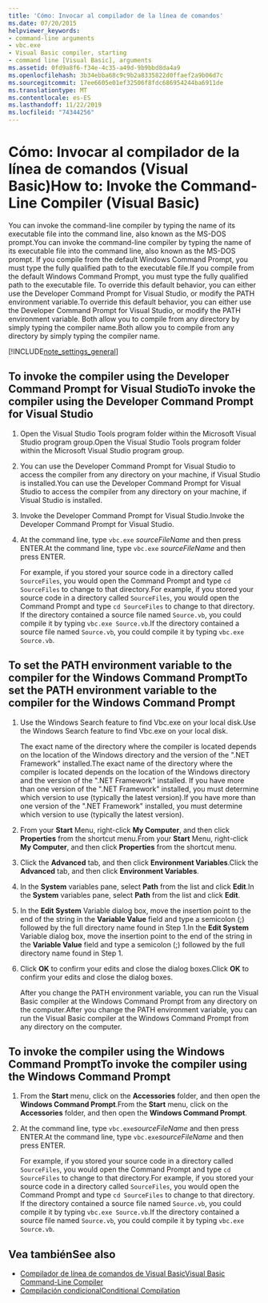 ```yaml
---
title: 'Cómo: Invocar al compilador de la línea de comandos'
ms.date: 07/20/2015
helpviewer_keywords:
- command-line arguments
- vbc.exe
- Visual Basic compiler, starting
- command line [Visual Basic], arguments
ms.assetid: 0fd9a8f6-f34e-4c35-a49d-9b9bbd8da4a9
ms.openlocfilehash: 3b34ebba68c9c9b2a8335822d0ffaef2a9b06d7c
ms.sourcegitcommit: 17ee6605e01ef32506f8fdc686954244ba6911de
ms.translationtype: MT
ms.contentlocale: es-ES
ms.lasthandoff: 11/22/2019
ms.locfileid: "74344256"
---
```

# <a name="how-to-invoke-the-command-line-compiler-visual-basic"></a><span data-ttu-id="7a5aa-102">Cómo: Invocar al compilador de la línea de comandos (Visual Basic)</span><span class="sxs-lookup"><span data-stu-id="7a5aa-102">How to: Invoke the Command-Line Compiler (Visual Basic)</span></span>

<span data-ttu-id="7a5aa-103">You can invoke the command-line compiler by typing the name of its executable file into the command line, also known as the MS-DOS prompt.</span><span class="sxs-lookup"><span data-stu-id="7a5aa-103">You can invoke the command-line compiler by typing the name of its executable file into the command line, also known as the MS-DOS prompt.</span></span> <span data-ttu-id="7a5aa-104">If you compile from the default Windows Command Prompt, you must type the fully qualified path to the executable file.</span><span class="sxs-lookup"><span data-stu-id="7a5aa-104">If you compile from the default Windows Command Prompt, you must type the fully qualified path to the executable file.</span></span> <span data-ttu-id="7a5aa-105">To override this default behavior, you can either use the Developer Command Prompt for Visual Studio, or modify the PATH environment variable.</span><span class="sxs-lookup"><span data-stu-id="7a5aa-105">To override this default behavior, you can either use the Developer Command Prompt for Visual Studio, or modify the PATH environment variable.</span></span> <span data-ttu-id="7a5aa-106">Both allow you to compile from any directory by simply typing the compiler name.</span><span class="sxs-lookup"><span data-stu-id="7a5aa-106">Both allow you to compile from any directory by simply typing the compiler name.</span></span>

[!INCLUDE[note_settings_general](~/includes/note-settings-general-md.md)]

## <a name="to-invoke-the-compiler-using-the-developer-command-prompt-for-visual-studio"></a><span data-ttu-id="7a5aa-107">To invoke the compiler using the Developer Command Prompt for Visual Studio</span><span class="sxs-lookup"><span data-stu-id="7a5aa-107">To invoke the compiler using the Developer Command Prompt for Visual Studio</span></span>

1. <span data-ttu-id="7a5aa-108">Open the Visual Studio Tools program folder within the Microsoft Visual Studio program group.</span><span class="sxs-lookup"><span data-stu-id="7a5aa-108">Open the Visual Studio Tools program folder within the Microsoft Visual Studio program group.</span></span>

2. <span data-ttu-id="7a5aa-109">You can use the Developer Command Prompt for Visual Studio to access the compiler from any directory on your machine, if Visual Studio is installed.</span><span class="sxs-lookup"><span data-stu-id="7a5aa-109">You can use the Developer Command Prompt for Visual Studio to access the compiler from any directory on your machine, if Visual Studio is installed.</span></span>

3. <span data-ttu-id="7a5aa-110">Invoke the Developer Command Prompt for Visual Studio.</span><span class="sxs-lookup"><span data-stu-id="7a5aa-110">Invoke the Developer Command Prompt for Visual Studio.</span></span>

4. <span data-ttu-id="7a5aa-111">At the command line, type `vbc.exe` *sourceFileName* and then press ENTER.</span><span class="sxs-lookup"><span data-stu-id="7a5aa-111">At the command line, type `vbc.exe` *sourceFileName* and then press ENTER.</span></span>

    <span data-ttu-id="7a5aa-112">For example, if you stored your source code in a directory called `SourceFiles`, you would open the Command Prompt and type `cd SourceFiles` to change to that directory.</span><span class="sxs-lookup"><span data-stu-id="7a5aa-112">For example, if you stored your source code in a directory called `SourceFiles`, you would open the Command Prompt and type `cd SourceFiles` to change to that directory.</span></span> <span data-ttu-id="7a5aa-113">If the directory contained a source file named `Source.vb`, you could compile it by typing `vbc.exe Source.vb`.</span><span class="sxs-lookup"><span data-stu-id="7a5aa-113">If the directory contained a source file named `Source.vb`, you could compile it by typing `vbc.exe Source.vb`.</span></span>

## <a name="to-set-the-path-environment-variable-to-the-compiler-for-the-windows-command-prompt"></a><span data-ttu-id="7a5aa-114">To set the PATH environment variable to the compiler for the Windows Command Prompt</span><span class="sxs-lookup"><span data-stu-id="7a5aa-114">To set the PATH environment variable to the compiler for the Windows Command Prompt</span></span>

1. <span data-ttu-id="7a5aa-115">Use the Windows Search feature to find Vbc.exe on your local disk.</span><span class="sxs-lookup"><span data-stu-id="7a5aa-115">Use the Windows Search feature to find Vbc.exe on your local disk.</span></span>

    <span data-ttu-id="7a5aa-116">The exact name of the directory where the compiler is located depends on the location of the Windows directory and the version of the ".NET Framework" installed.</span><span class="sxs-lookup"><span data-stu-id="7a5aa-116">The exact name of the directory where the compiler is located depends on the location of the Windows directory and the version of the ".NET Framework" installed.</span></span> <span data-ttu-id="7a5aa-117">If you have more than one version of the ".NET Framework" installed, you must determine which version to use (typically the latest version).</span><span class="sxs-lookup"><span data-stu-id="7a5aa-117">If you have more than one version of the ".NET Framework" installed, you must determine which version to use (typically the latest version).</span></span>

2. <span data-ttu-id="7a5aa-118">From your **Start** Menu, right-click **My Computer**, and then click **Properties** from the shortcut menu.</span><span class="sxs-lookup"><span data-stu-id="7a5aa-118">From your **Start** Menu, right-click **My Computer**, and then click **Properties** from the shortcut menu.</span></span>

3. <span data-ttu-id="7a5aa-119">Click the **Advanced** tab, and then click **Environment Variables**.</span><span class="sxs-lookup"><span data-stu-id="7a5aa-119">Click the **Advanced** tab, and then click **Environment Variables**.</span></span>

4. <span data-ttu-id="7a5aa-120">In the **System** variables pane, select **Path** from the list and click **Edit**.</span><span class="sxs-lookup"><span data-stu-id="7a5aa-120">In the **System** variables pane, select **Path** from the list and click **Edit**.</span></span>

5. <span data-ttu-id="7a5aa-121">In the **Edit System** Variable dialog box, move the insertion point to the end of the string in the **Variable Value** field and type a semicolon (;) followed by the full directory name found in Step 1.</span><span class="sxs-lookup"><span data-stu-id="7a5aa-121">In the **Edit System** Variable dialog box, move the insertion point to the end of the string in the **Variable Value** field and type a semicolon (;) followed by the full directory name found in Step 1.</span></span>

6. <span data-ttu-id="7a5aa-122">Click **OK** to confirm your edits and close the dialog boxes.</span><span class="sxs-lookup"><span data-stu-id="7a5aa-122">Click **OK** to confirm your edits and close the dialog boxes.</span></span>

     <span data-ttu-id="7a5aa-123">After you change the PATH environment variable, you can run the Visual Basic compiler at the Windows Command Prompt from any directory on the computer.</span><span class="sxs-lookup"><span data-stu-id="7a5aa-123">After you change the PATH environment variable, you can run the Visual Basic compiler at the Windows Command Prompt from any directory on the computer.</span></span>

## <a name="to-invoke-the-compiler-using-the-windows-command-prompt"></a><span data-ttu-id="7a5aa-124">To invoke the compiler using the Windows Command Prompt</span><span class="sxs-lookup"><span data-stu-id="7a5aa-124">To invoke the compiler using the Windows Command Prompt</span></span>

1. <span data-ttu-id="7a5aa-125">From the **Start** menu, click on the **Accessories** folder, and then open the **Windows Command Prompt**.</span><span class="sxs-lookup"><span data-stu-id="7a5aa-125">From the **Start** menu, click on the **Accessories** folder, and then open the **Windows Command Prompt**.</span></span>

2. <span data-ttu-id="7a5aa-126">At the command line, type `vbc.exe`*sourceFileName* and then press ENTER.</span><span class="sxs-lookup"><span data-stu-id="7a5aa-126">At the command line, type `vbc.exe`*sourceFileName* and then press ENTER.</span></span>

     <span data-ttu-id="7a5aa-127">For example, if you stored your source code in a directory called `SourceFiles`, you would open the Command Prompt and type `cd SourceFiles` to change to that directory.</span><span class="sxs-lookup"><span data-stu-id="7a5aa-127">For example, if you stored your source code in a directory called `SourceFiles`, you would open the Command Prompt and type `cd SourceFiles` to change to that directory.</span></span> <span data-ttu-id="7a5aa-128">If the directory contained a source file named `Source.vb`, you could compile it by typing `vbc.exe Source.vb`.</span><span class="sxs-lookup"><span data-stu-id="7a5aa-128">If the directory contained a source file named `Source.vb`, you could compile it by typing `vbc.exe Source.vb`.</span></span>

## <a name="see-also"></a><span data-ttu-id="7a5aa-129">Vea también</span><span class="sxs-lookup"><span data-stu-id="7a5aa-129">See also</span></span>

- [<span data-ttu-id="7a5aa-130">Compilador de línea de comandos de Visual Basic</span><span class="sxs-lookup"><span data-stu-id="7a5aa-130">Visual Basic Command-Line Compiler</span></span>](../../../visual-basic/reference/command-line-compiler/index.md)
- [<span data-ttu-id="7a5aa-131">Compilación condicional</span><span class="sxs-lookup"><span data-stu-id="7a5aa-131">Conditional Compilation</span></span>](../../../visual-basic/programming-guide/program-structure/conditional-compilation.md)

